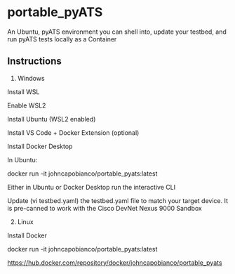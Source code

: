 # portable_pyATS
An Ubuntu, pyATS environment you can shell into, update your testbed, and run pyATS tests locally as a Container

## Instructions

1. Windows

Install WSL 

Enable WSL2

Install Ubuntu (WSL2 enabled)

Install VS Code + Docker Extension (optional)

Install Docker Desktop

In Ubuntu:

docker run -it johncapobianco/portable_pyats:latest

Either in Ubuntu or Docker Desktop run the interactive CLI

Update (vi testbed.yaml) the testbed.yaml file to match your target device. It is pre-canned to work with the Cisco DevNet Nexus 9000 Sandbox

2. Linux 
 
Install Docker

docker run -it johncapobianco/portable_pyats:latest

https://hub.docker.com/repository/docker/johncapobianco/portable_pyats
